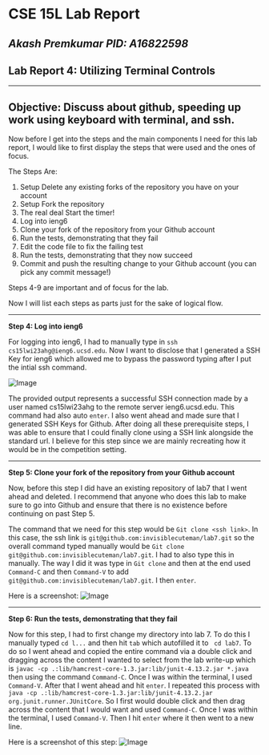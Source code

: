 # CSE 15L Lab Report  
*Akash Premkumar*
*PID: A16822598*
---
## Lab Report 4: Utilizing Terminal Controls
---
Objective: Discuss about github, speeding up work using keyboard with terminal, and ssh. 
---
Now before I get into the steps and the main components I need for this lab report, I would like to first display the steps that 
were used and the ones of focus. 

The Steps Are:
1. Setup Delete any existing forks of the repository you have on your account
2. Setup Fork the repository
3. The real deal Start the timer!
4. Log into ieng6
5. Clone your fork of the repository from your Github account
6. Run the tests, demonstrating that they fail
7. Edit the code file to fix the failing test
8. Run the tests, demonstrating that they now succeed
9. Commit and push the resulting change to your Github account (you can pick any commit message!)

Steps 4-9 are important and of focus for the lab. 

Now I will list each steps as parts just for the sake of logical flow. 

---

**Step 4: Log into ieng6**

For logging into ieng6, I had to manually type in `ssh cs15lwi23ahg@ieng6.ucsd.edu`. Now I want to disclose that I 
generated a SSH Key for ieng6 which allowed me to bypass the password typing after I put the intial ssh command. 

![Image](http://url/a.png)

The provided output represents a successful SSH connection made by a user named cs15lwi23ahg to the remote server ieng6.ucsd.edu. This command had also auto `enter`. I also went ahead and made sure that I generated SSH Keys for Github. After doing all these prerequisite steps, I was able to ensure that I could finally clone using a SSH link alongside the standard url. I believe for this step since we are mainly recreating how it would be in the competition setting. 

---
**Step 5: Clone your fork of the repository from your Github account**

Now, before this step I did have an existing repository of lab7 that I went ahead and deleted. I recommend that anyone who does this lab to make sure to go into Github and ensure that there is no existence before continuing on past Step 5.

The command that we need for this step would be `Git clone <ssh link>`. In this case, the ssh link is `git@github.com:invisiblecuteman/lab7.git` so the overall command typed manually would be `Git clone git@github.com:invisiblecuteman/lab7.git`. I had to also type this in manually. The way I did it was type in `Git clone` and then at the end used `Command-C` and then `Command-V` to add `git@github.com:invisiblecuteman/lab7.git`. I then 
`enter`.

Here is a screenshot:
![Image](http://url/a.png)

---
**Step 6: Run the tests, demonstrating that they fail**

Now for this step, I had to first change my directory into lab 7. To do this I manually typed `cd l...` and then hit `tab` which autofilled it to ` cd lab7`. To do so I went ahead and copied the entire command via a double click and dragging across the content I wanted to select from the lab write-up which is `javac -cp .:lib/hamcrest-core-1.3.jar:lib/junit-4.13.2.jar *.java` then using the command `Command-C`. Once I was within the terminal,  I used `Command-V`. After that I went ahead and hit `enter`. I repeated this process with `java -cp .:lib/hamcrest-core-1.3.jar:lib/junit-4.13.2.jar org.junit.runner.JUnitCore`. So I first would double click and then drag across the content that I would want and used `Command-C`. Once I was within the terminal,  I used `Command-V`. Then I hit `enter` where it then went to a new line. 

Here is a screenshot of this step:
![Image](http://url/a.png)
 

